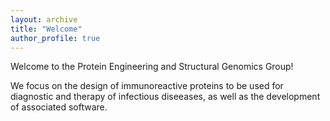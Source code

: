 ```yaml
---
layout: archive
title: "Welcome"
author_profile: true
---
```

Welcome to the Protein Engineering and Structural Genomics Group!

We focus on the design of immunoreactive proteins to be used for diagnostic and therapy of infectious diseeases, as well as the development of associated software. 

